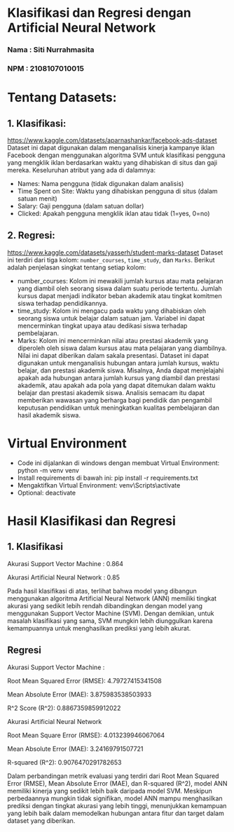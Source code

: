 # Klasifikasi dan Regresi dengan Artificial Neural Network 
### Nama : Siti Nurrahmasita
### NPM  : 2108107010015

# Tentang Datasets:
## 1. Klasifikasi: 
https://www.kaggle.com/datasets/aparnashankar/facebook-ads-dataset
Dataset ini dapat digunakan dalam menganalisis kinerja kampanye iklan Facebook dengan menggunakan algoritma SVM untuk klasifikasi pengguna yang mengklik iklan berdasarkan waktu yang dihabiskan di situs dan gaji mereka.
Keseluruhan atribut yang ada di dalamnya:
  - Names: Nama pengguna (tidak digunakan dalam analisis)
  - Time Spent on Site: Waktu yang dihabiskan pengguna di situs (dalam satuan menit)
  - Salary: Gaji pengguna (dalam satuan dollar)
  - Clicked: Apakah pengguna mengklik iklan atau tidak (1=yes, 0=no)

## 2. Regresi:
https://www.kaggle.com/datasets/yasserh/student-marks-dataset
Dataset ini terdiri dari tiga kolom: `number_courses`, `time_study`, dan `Marks`. Berikut adalah penjelasan singkat tentang setiap kolom:
  - number_courses: Kolom ini mewakili jumlah kursus atau mata pelajaran yang diambil oleh seorang siswa dalam suatu periode tertentu. Jumlah kursus dapat menjadi indikator beban akademik atau tingkat komitmen siswa terhadap pendidikannya.
  - time_study: Kolom ini mengacu pada waktu yang dihabiskan oleh seorang siswa untuk belajar dalam satuan jam. Variabel ini dapat mencerminkan tingkat upaya atau dedikasi siswa terhadap pembelajaran.
  - Marks: Kolom ini mencerminkan nilai atau prestasi akademik yang diperoleh oleh siswa dalam kursus atau mata pelajaran yang diambilnya. Nilai ini dapat diberikan dalam sakala presentasi.
Dataset ini dapat digunakan untuk menganalisis hubungan antara jumlah kursus, waktu belajar, dan prestasi akademik siswa. Misalnya, Anda dapat menjelajahi apakah ada hubungan antara jumlah kursus yang diambil dan prestasi akademik, atau apakah ada pola yang dapat ditemukan dalam waktu belajar dan prestasi akademik siswa. Analisis semacam itu dapat memberikan wawasan yang berharga bagi pendidik dan pengambil keputusan pendidikan untuk meningkatkan kualitas pembelajaran dan hasil akademik siswa.

# Virtual Environment
  - Code ini dijalankan di windows dengan membuat Virtual Environment: python -m venv venv
  - Install requirements di bawah ini: pip install -r requirements.txt
  - Mengaktifkan Virtual Environment: venv\Scripts\activate
  - Optional: deactivate

# Hasil Klasifikasi dan Regresi
## 1. Klasifikasi
Akurasi Support Vector Machine : 0.864

Akurasi Artificial Neural Network : 0.85

Pada hasil klasifikasi di atas, terlihat bahwa model yang dibangun menggunakan algoritma Artificial Neural Network (ANN) memiliki tingkat akurasi yang sedikit lebih rendah dibandingkan dengan model yang menggunakan Support Vector Machine (SVM). Dengan demikian, untuk masalah klasifikasi yang sama, SVM mungkin lebih diunggulkan karena kemampuannya untuk menghasilkan prediksi yang lebih akurat.

## Regresi
Akurasi Support Vector Machine :

Root Mean Squared Error (RMSE): 4.79727415341508

Mean Absolute Error (MAE): 3.875983538503933

R^2 Score (R^2): 0.8867359859912022

Akurasi Artificial Neural Network

Root Mean Square Error (RMSE): 4.013239946067064

Mean Absolute Error (MAE): 3.24169791507721

R-squared (R^2): 0.9076470291782653

Dalam perbandingan metrik evaluasi yang terdiri dari Root Mean Squared Error (RMSE), Mean Absolute Error (MAE), dan R-squared (R^2), model ANN memiliki kinerja yang sedikit lebih baik daripada model SVM. Meskipun perbedaannya mungkin tidak signifikan, model ANN mampu menghasilkan prediksi dengan tingkat akurasi yang lebih tinggi, menunjukkan kemampuan yang lebih baik dalam memodelkan hubungan antara fitur dan target dalam dataset yang diberikan.

